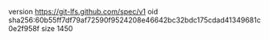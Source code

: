 version https://git-lfs.github.com/spec/v1
oid sha256:60b55ff7df79af72590f9524208e46642bc32bdc175cdad41349681c0e2f958f
size 1450
